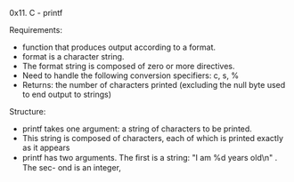 0x11. C - printf

Requirements:
- function that produces output according to a format.
- format is a character string.
- The format string is composed of zero or more directives.
- Need to handle the following conversion specifiers: c, s, %
- Returns: the number of characters printed (excluding the null byte used to end output to strings)


Structure: 
- printf takes one argument: a string of characters to be printed. 
- This string is composed of characters, each of which is printed exactly as it appears
- printf has two arguments. The ﬁrst is a string: "I am %d years old\n" . The sec- ond is an integer,


